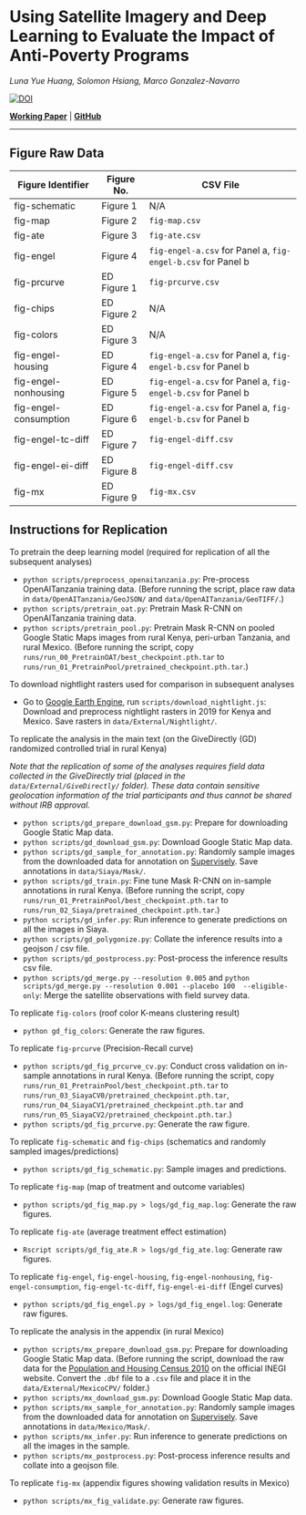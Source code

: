 # Using Satellite Imagery and Deep Learning to Evaluate the Impact of Anti-Poverty Programs

_Luna Yue Huang, Solomon Hsiang, Marco Gonzalez-Navarro_

[![DOI](https://zenodo.org/badge/192596578.svg)](https://zenodo.org/badge/latestdoi/192596578)

[__Working Paper__](http://luna-yue-huang.com/assets/pdf/jmp.pdf) | [__GitHub__](https://github.com/luna983/beyond-nightlight)

----

## Figure Raw Data

| Figure Identifier | Figure No. | CSV File |
| --- | --- | --- |
| fig-schematic | Figure 1 | N/A |
| fig-map | Figure 2 | `fig-map.csv` |
| fig-ate | Figure 3 | `fig-ate.csv` |
| fig-engel | Figure 4 | `fig-engel-a.csv` for Panel a, `fig-engel-b.csv` for Panel b |
| fig-prcurve | ED Figure 1 | `fig-prcurve.csv` |
| fig-chips | ED Figure 2 | N/A |
| fig-colors | ED Figure 3 | N/A |
| fig-engel-housing | ED Figure 4 | `fig-engel-a.csv` for Panel a, `fig-engel-b.csv` for Panel b |
| fig-engel-nonhousing | ED Figure 5 | `fig-engel-a.csv` for Panel a, `fig-engel-b.csv` for Panel b |
| fig-engel-consumption | ED Figure 6 | `fig-engel-a.csv` for Panel a, `fig-engel-b.csv` for Panel b |
| fig-engel-tc-diff | ED Figure 7 | `fig-engel-diff.csv` |
| fig-engel-ei-diff | ED Figure 8 | `fig-engel-diff.csv` |
| fig-mx | ED Figure 9 | `fig-mx.csv` |

## Instructions for Replication

To pretrain the deep learning model (required for replication of all the subsequent analyses)

- `python scripts/preprocess_openaitanzania.py`: Pre-process OpenAITanzania training data. (Before running the script, place raw data in `data/OpenAITanzania/GeoJSON/` and `data/OpenAITanzania/GeoTIFF/`.)
- `python scripts/pretrain_oat.py`: Pretrain Mask R-CNN on OpenAITanzania training data.
- `python scripts/pretrain_pool.py`: Pretrain Mask R-CNN on pooled Google Static Maps images from rural Kenya, peri-urban Tanzania, and rural Mexico. (Before running the script, copy `runs/run_00_PretrainOAT/best_checkpoint.pth.tar` to `runs/run_01_PretrainPool/pretrained_checkpoint.pth.tar`.)

To download nightlight rasters used for comparison in subsequent analyses

- Go to [Google Earth Engine](https://code.earthengine.google.com), run `scripts/download_nightlight.js`: Download and preprocess nightlight rasters in 2019 for Kenya and Mexico. Save rasters in `data/External/Nightlight/`.

To replicate the analysis in the main text (on the GiveDirectly (GD) randomized controlled trial in rural Kenya)

_Note that the replication of some of the analyses requires field data collected in the GiveDirectly trial (placed in the `data/External/GiveDirectly/` folder). These data contain sensitive geolocation information of the trial participants and thus cannot be shared without IRB approval._

- `python scripts/gd_prepare_download_gsm.py`: Prepare for downloading Google Static Map data.
- `python scripts/gd_download_gsm.py`: Download Google Static Map data.
- `python scripts/gd_sample_for_annotation.py`: Randomly sample images from the downloaded data for annotation on [Supervisely](https://supervise.ly/). Save annotations in `data/Siaya/Mask/`.
- `python scripts/gd_train.py`: Fine tune Mask R-CNN on in-sample annotations in rural Kenya. (Before running the script, copy `runs/run_01_PretrainPool/best_checkpoint.pth.tar` to `runs/run_02_Siaya/pretrained_checkpoint.pth.tar`.)
- `python scripts/gd_infer.py`: Run inference to generate predictions on all the images in Siaya.
- `python scripts/gd_polygonize.py`: Collate the inference results into a geojson / csv file.
- `python scripts/gd_postprocess.py`: Post-process the inference results csv file.
- `python scripts/gd_merge.py --resolution 0.005` and `python scripts/gd_merge.py --resolution 0.001 --placebo 100  --eligible-only`: Merge the satellite observations with field survey data.

To replicate `fig-colors` (roof color K-means clustering result)

- `python gd_fig_colors`: Generate the raw figures.

To replicate `fig-prcurve` (Precision-Recall curve)

- `python scripts/gd_fig_prcurve_cv.py`: Conduct cross validation on in-sample annotations in rural Kenya. (Before running the script, copy `runs/run_01_PretrainPool/best_checkpoint.pth.tar` to `runs/run_03_SiayaCV0/pretrained_checkpoint.pth.tar`, `runs/run_04_SiayaCV1/pretrained_checkpoint.pth.tar` and `runs/run_05_SiayaCV2/pretrained_checkpoint.pth.tar`.)
- `python scripts/gd_fig_prcurve.py`: Generate the raw figure.

To replicate `fig-schematic` and `fig-chips` (schematics and randomly sampled images/predictions)

- `python scripts/gd_fig_schematic.py`: Sample images and predictions.

To replicate `fig-map` (map of treatment and outcome variables)

- `python scripts/gd_fig_map.py > logs/gd_fig_map.log`: Generate the raw figures.

To replicate `fig-ate` (average treatment effect estimation)

- `Rscript scripts/gd_fig_ate.R > logs/gd_fig_ate.log`: Generate raw figures.

To replicate `fig-engel`, `fig-engel-housing`, `fig-engel-nonhousing`, `fig-engel-consumption`, `fig-engel-tc-diff`, `fig-engel-ei-diff` (Engel curves)

- `python scripts/gd_fig_engel.py > logs/gd_fig_engel.log`: Generate raw figures.

To replicate the analysis in the appendix (in rural Mexico)

- `python scripts/mx_prepare_download_gsm.py`: Prepare for downloading Google Static Map data. (Before running the script, download the raw data for the [Population and Housing Census 2010](https://www.inegi.org.mx/programas/ccpv/2010/default.html) on the official INEGI website. Convert the `.dbf` file to a `.csv` file and place it in the `data/External/MexicoCPV/` folder.)
- `python scripts/mx_download_gsm.py`: Download Google Static Map data.
- `python scripts/mx_sample_for_annotation.py`: Randomly sample images from the downloaded data for annotation on [Supervisely](https://supervise.ly/). Save annotations in `data/Mexico/Mask/`.
- `python scripts/mx_infer.py`: Run inference to generate predictions on all the images in the sample.
- `python scripts/mx_postprocess.py`: Post-process inference results and collate into a geojson file.

To replicate `fig-mx` (appendix figures showing validation results in Mexico)

- `python scripts/mx_fig_validate.py`: Generate raw figures.
